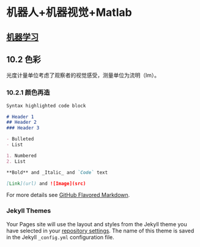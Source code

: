 # 机器人+机器视觉+Matlab

## [机器学习](https://github.com/GXUer/GXUer.github.io/blob/master/%E6%9C%BA%E5%99%A8%E5%AD%A6%E4%B9%A0) 



## 10.2 色彩

光度计量单位考虑了观察者的视觉感受，测量单位为流明（lm）。

### 10.2.1 颜色再造

```markdown
Syntax highlighted code block

# Header 1
## Header 2
### Header 3

- Bulleted
- List

1. Numbered
2. List

**Bold** and _Italic_ and `Code` text

[Link](url) and ![Image](src)
```

For more details see [GitHub Flavored Markdown](https://guides.github.com/features/mastering-markdown/).

### Jekyll Themes

Your Pages site will use the layout and styles from the Jekyll theme you have selected in your [repository settings](https://github.com/WYGGXUer/WYGGXUer.github.io/settings). The name of this theme is saved in the Jekyll `_config.yml` configuration file.

